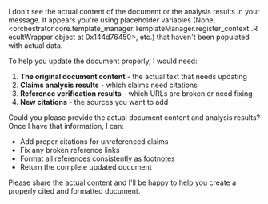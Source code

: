 I don't see the actual content of the document or the analysis results in your message. It appears you're using placeholder variables (None, <orchestrator.core.template_manager.TemplateManager.register_context.<locals>.ResultWrapper object at 0x144d76450>, etc.) that haven't been populated with actual data.

To help you update the document properly, I would need:

1. **The original document content** - the actual text that needs updating
2. **Claims analysis results** - which claims need citations
3. **Reference verification results** - which URLs are broken or need fixing
4. **New citations** - the sources you want to add

Could you please provide the actual document content and analysis results? Once I have that information, I can:

- Add proper citations for unreferenced claims
- Fix any broken reference links
- Format all references consistently as footnotes
- Return the complete updated document

Please share the actual content and I'll be happy to help you create a properly cited and formatted document.